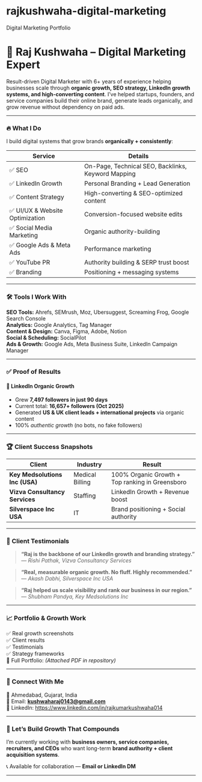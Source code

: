# rajkushwaha-digital-marketing
Digital Marketing Portfolio
# 🚀 Raj Kushwaha – Digital Marketing Expert

Result-driven Digital Marketer with 6+ years of experience helping businesses scale through **organic growth, SEO strategy, LinkedIn growth systems, and high-converting content**. I’ve helped startups, founders, and service companies build their online brand, generate leads organically, and grow revenue without dependency on paid ads.

---

### 🔥 What I Do

I build digital systems that grow brands **organically + consistently**:

| Service | Details |
|---------|----------|
| ✅ SEO | On-Page, Technical SEO, Backlinks, Keyword Mapping |
| ✅ LinkedIn Growth | Personal Branding + Lead Generation |
| ✅ Content Strategy | High-converting & SEO-optimized content |
| ✅ UI/UX & Website Optimization | Conversion-focused website edits |
| ✅ Social Media Marketing | Organic authority-building |
| ✅ Google Ads & Meta Ads | Performance marketing |
| ✅ YouTube PR | Authority building & SERP trust boost |
| ✅ Branding | Positioning + messaging systems |

---

### 🛠 Tools I Work With

**SEO Tools:** Ahrefs, SEMrush, Moz, Ubersuggest, Screaming Frog, Google Search Console  
**Analytics:** Google Analytics, Tag Manager  
**Content & Design:** Canva, Figma, Adobe, Notion  
**Social & Scheduling:** SocialPilot  
**Ads & Growth:** Google Ads, Meta Business Suite, LinkedIn Campaign Manager  

---

### ✅ Proof of Results

#### 🚀 LinkedIn Organic Growth
- Grew **7,497 followers in just 90 days**  
- Current total: **16,657+ followers (Oct 2025)**  
- Generated **US & UK client leads + international projects** via organic content  
- 100% *authentic growth* (no bots, no fake followers)

---

### 🏆 Client Success Snapshots

| Client | Industry | Result |
|--------|----------|--------|
| **Key Medsolutions Inc (USA)** | Medical Billing | 100% Organic Growth + Top ranking in Greensboro |
| **Vizva Consultancy Services** | Staffing | LinkedIn Growth + Revenue boost |Website Ranking + AEO |
| **Silverspace Inc USA** | IT | Brand positioning + Social authority | Logo Modification + Branding | Website Ranking + AEO|

---

### 💬 Client Testimonials

> **“Raj is the backbone of our LinkedIn growth and branding strategy.”**  
> — *Rishi Pathak, Vizva Consultancy Services*

> **“Real, measurable organic growth. No fluff. Highly recommended.”**  
> — *Akash Dabhi, Silverspace Inc USA*

> **“Raj helped us scale visibility and rank our business in our region.”**  
> — *Shubham Pandya, Key Medsolutions Inc*

---

### 📈 Portfolio & Growth Work

✅ Real growth screenshots  
✅ Client results  
✅ Testimonials  
✅ Strategy frameworks  
📎 Full Portfolio: *(Attached PDF in repository)*

---

### 🔗 Connect With Me

📍 Ahmedabad, Gujarat, India  
📩 Email: **kushwaharaj0143@gmail.com**  
🔗 LinkedIn: https://www.linkedin.com/in/rajkumarkushwaha014  

---

### 🚀 Let’s Build Growth That Compounds
I’m currently working with **business owners, service companies, recruiters, and CEOs** who want long-term **brand authority + client acquisition systems**.

📞 Available for collaboration — **Email or LinkedIn DM**

---
